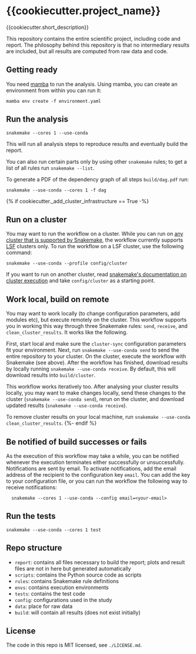 # {{cookiecutter.project_name}}

{{cookiecutter.short_description}}

This repository contains the entire scientific project, including code and report. The philosophy behind this repository is that no intermediary results are included, but all results are computed from raw data and code.

## Getting ready

You need [mamba](https://mamba.readthedocs.io/en/latest/) to run the analysis. Using mamba, you can create an environment from within you can run it:

    mamba env create -f environment.yaml

## Run the analysis

    snakemake --cores 1 --use-conda

This will run all analysis steps to reproduce results and eventually build the report.

You can also run certain parts only by using other `snakemake` rules; to get a list of all rules run `snakemake --list`.

To generate a PDF of the dependency graph of all steps `build/dag.pdf` run:

    snakemake --use-conda --cores 1 -f dag

{% if cookiecutter._add_cluster_infrastructure == True -%}
## Run on a cluster

You may want to run the workflow on a cluster. While you can run on [any cluster that is supported by Snakemake](https://snakemake.readthedocs.io/en/stable/executing/cluster.html), the workflow currently supports [LSF](https://en.wikipedia.org/wiki/Platform_LSF) clusters only. To run the workflow on a LSF cluster, use the following command:

    snakemake --use-conda --profile config/cluster

If you want to run on another cluster, read [snakemake's documentation on cluster execution](https://snakemake.readthedocs.io/en/stable/executable.html#cluster-execution) and take `config/cluster` as a starting point.

## Work local, build on remote

You may want to work locally (to change configuration parameters, add modules etc), but execute remotely on the cluster. This workflow supports you in working this way through three Snakemake rules: `send`, `receive`, and `clean_cluster_results`. It works like the following.

First, start local and make sure the `cluster-sync` configuration parameters fit your environment. Next, run `snakemake --use-conda send` to send the entire repository to your cluster. On the cluster, execute the workflow with Snakemake (see above). After the workflow has finished, download results by locally running `snakemake --use-conda receive`. By default, this will download results into `build/cluster`.

This workflow works iteratively too. After analysing your cluster results locally, you may want to make changes locally, send these changes to the cluster (`snakemake --use-conda send`), rerun on the cluster, and download updated results (`snakemake --use-conda receive`).

To remove cluster results on your local machine, run `snakemake --use-conda clean_cluster_results`.
{%- endif %}

## Be notified of build successes or fails

  As the execution of this workflow may take a while, you can be notified whenever the execution terminates either successfully or unsuccessfully. Notifications are sent by email. To activate notifications, add the email address of the recipient to the configuration key `email`. You can add the key to your configuration file, or you can run the workflow the following way to receive notifications:

      snakemake --cores 1 --use-conda --config email=<your-email>

## Run the tests

    snakemake --use-conda --cores 1 test

## Repo structure

* `report`: contains all files necessary to build the report; plots and result files are not in here but generated automatically
* `scripts`: contains the Python source code as scripts
* `rules`: contains Snakemake rule definitions
* `envs`: contains execution environments
* `tests`: contains the test code
* `config`: configurations used in the study
* `data`: place for raw data
* `build`: will contain all results (does not exist initially)

## License

The code in this repo is MIT licensed, see `./LICENSE.md`.
